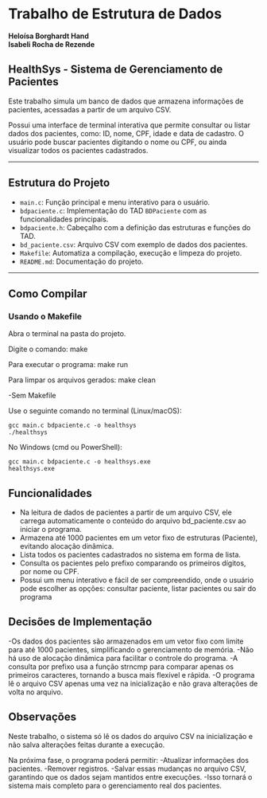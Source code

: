 # Trabalho de Estrutura de Dados 
**Heloísa Borghardt Hand**  
**Isabeli Rocha de Rezende**

## HealthSys - Sistema de Gerenciamento de Pacientes

Este trabalho simula um banco de dados que armazena informações de pacientes, acessadas a partir de um arquivo CSV.

Possui uma interface de terminal interativa que permite consultar ou listar dados dos pacientes, como: ID, nome, CPF, idade e data de cadastro. O usuário pode buscar pacientes digitando o nome ou CPF, ou ainda visualizar todos os pacientes cadastrados.

---

## Estrutura do Projeto

- `main.c`: Função principal e menu interativo para o usuário.
- `bdpaciente.c`: Implementação do TAD `BDPaciente` com as funcionalidades principais.
- `bdpaciente.h`: Cabeçalho com a definição das estruturas e funções do TAD.
- `bd_paciente.csv`: Arquivo CSV com exemplo de dados dos pacientes.
- `Makefile`: Automatiza a compilação, execução e limpeza do projeto.
- `README.md`: Documentação do projeto.

---

## Como Compilar
### Usando o Makefile

Abra o terminal na pasta do projeto.

Digite o comando: make

Para executar o programa: make run

Para limpar os arquivos gerados: make clean

-Sem Makefile

Use o seguinte comando no terminal (Linux/macOS):

```
gcc main.c bdpaciente.c -o healthsys
./healthsys
```

No Windows (cmd ou PowerShell):

```
gcc main.c bdpaciente.c -o healthsys.exe
healthsys.exe
```
## Funcionalidades
- Na leitura de dados de pacientes a partir de um arquivo CSV, ele carrega automaticamente o conteúdo do arquivo bd_paciente.csv ao iniciar o programa.
- Armazena até 1000 pacientes em um vetor fixo de estruturas (Paciente), evitando alocação dinâmica.
- Lista todos os pacientes cadastrados no sistema em forma de lista.
- Consulta os pacientes pelo prefixo comparando os primeiros dígitos, por nome ou CPF.
- Possui um menu interativo e fácil de ser compreendido, onde o usuário pode escolher as opções: consultar paciente, listar pacientes ou sair do programa

## Decisões de Implementação

-Os dados dos pacientes são armazenados em um vetor fixo com limite para até 1000 pacientes, simplificando o gerenciamento de memória.
-Não há uso de alocação dinâmica para facilitar o controle do programa.
-A consulta por prefixo usa a função strncmp para comparar apenas os primeiros caracteres, tornando a busca mais flexível e rápida.
-O programa lê o arquivo CSV apenas uma vez na inicialização e não grava alterações de volta no arquivo.

## Observações
Neste trabalho, o sistema só lê os dados do arquivo CSV na inicialização e não salva alterações feitas durante a execução.

Na próxima fase, o programa poderá permitir:
-Atualizar informações dos pacientes.
-Remover registros.
-Salvar essas mudanças no arquivo CSV, garantindo que os dados sejam mantidos entre execuções.
-Isso tornará o sistema mais completo para o gerenciamento real dos pacientes.
